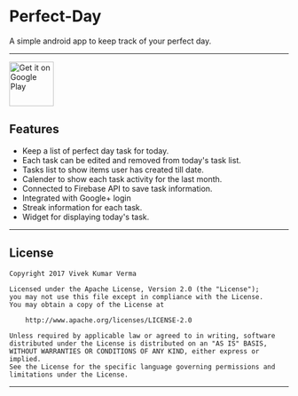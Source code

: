 # Perfect-Day
A simple android app to keep track of your perfect day.

---------

<a style="margin-bottom: 0;" href='https://play.google.com/store/apps/details?id=com.vixir.finalproject.perfectday&hl=en'><img alt='Get it on Google Play' src='https://play.google.com/intl/en_us/badges/images/generic/en_badge_web_generic.png' height="80px"/></a>

Features
---------

- Keep a list of perfect day task for today.
- Each task can be edited and removed from today's task list.
- Tasks list to show items user has created till date.
- Calender to show each task activity for the last month.
- Connected to Firebase API to save task information.
- Integrated with Google+ login
- Streak information for each task.
- Widget for displaying today's task.

---------

## License

    Copyright 2017 Vivek Kumar Verma
    
    Licensed under the Apache License, Version 2.0 (the "License");
    you may not use this file except in compliance with the License.
    You may obtain a copy of the License at
    
        http://www.apache.org/licenses/LICENSE-2.0
    
    Unless required by applicable law or agreed to in writing, software
    distributed under the License is distributed on an "AS IS" BASIS,
    WITHOUT WARRANTIES OR CONDITIONS OF ANY KIND, either express or implied.
    See the License for the specific language governing permissions and
    limitations under the License.
---------
